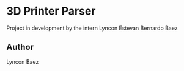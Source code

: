 # 3D Printer Parser

Project in development by the intern Lyncon Estevan Bernardo Baez

## Author

Lyncon Baez
